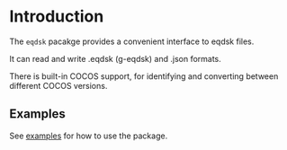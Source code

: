 # Introduction

The `eqdsk` pacakge provides a convenient interface to eqdsk files.

It can read and write .eqdsk (g-eqdsk) and .json formats.

There is built-in COCOS support, for identifying and converting between different COCOS versions.

## Examples

See [examples](examples/using_api) for how to use the package.
